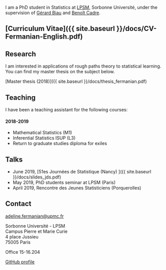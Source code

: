 
I am a PhD student in Statistics at [LPSM](http://www.lpsm.paris/), Sorbonne Université, under the supervision of [Gérard Biau](http://www.lsta.upmc.fr/biau.html) and [Benoît Cadre](https://w3.ens-rennes.fr/math/people/benoit.cadre/).


## [Curriculum Vitae]({{ site.baseurl }}/docs/CV-Fermanian-English.pdf)

## Research 

I am interested in applications of rough paths theory to statistical learning. You can find my master thesis on the subject below.

[Master thesis (2018)]({{ site.baseurl }}/docs/thesis_fermanian.pdf)



## Teaching

I have been a teaching assistant for the following courses:

#### 2018-2019

* Mathematical Statistics (M1)
* Inferential Statistics ISUP (L3)
* Return to graduate studies diploma for exiles

## Talks

* June 2019, [51es Journées de Statistique (Nancy) ]({{ site.baseurl }}/docs/slides_jds.pdf)
* May 2019, PhD students seminar at LPSM (Paris)
* April 2019, Rencontre des Jeunes Statisticiens (Porquerolles)


## Contact

<adeline.fermanian@upmc.fr>

Sorbonne Université - LPSM  
Campus Pierre et Marie Curie  
4 place Jussieu  
75005 Paris  

Office 15-16.204

[GitHub profile](https://github.com/afermanian)




